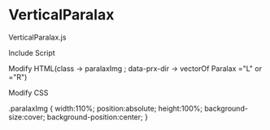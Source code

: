 # VerticalParalax
VerticalParalax.js

Include Script
<script type="text/javascript" src="js/vertical-paralax"></script>

Modify HTML(class -> paralaxImg ; data-prx-dir -> vectorOf Paralax ="L" or ="R")

<div style="background-image:url(./img/slider/bg-1.png);" class="paralaxImg" data-prx-dir="L"></div>

Modify CSS

.paralaxImg {
	width:110%;
	position:absolute;
	height:100%;
	background-size:cover;
	background-position:center;
}
